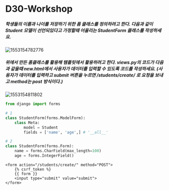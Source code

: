 # D30-Workshop

##### 학생들의 이름과 나이를 저장하기 위한 폼 클래스를 정의하려고 한다. 다음과 같이 Student 모델이 선언되있다고 가정할때 어울리는 StudentForm 클래스를 작성하세요. 



![1553154782776](C:\Users\student\AppData\Roaming\Typora\typora-user-images\1553154782776.png)



##### 위에서 만든 폼클래스를 활용해 템플릿에서 활용하려고 한다. views.py의 코드가 다음과 같을때 new.html에서 사용자가 데이터를 입력할 수 있도록 코드를 작성하세요. (사용자가 데이터를 입력하고 submit 버튼을 누르면 /students/create/ 로 요청을 보내고 method는 post 방식이다.)



![1553154811802](C:\Users\student\AppData\Roaming\Typora\typora-user-images\1553154811802.png)



```python
from django import forms

# 1
class StudentForm(forms.ModelForm):
    class Meta:
        model = Student
        fields = ['name', 'age',] # '__all__'

# 2
class StudentForm(forms.Form):
    name = forms.CharField(max_length=100)
    age = forms.IntegerField()
```

```django
<form action="/students/create/" method="POST">
    {% csrf_token %}
    {{ form }}
    <input type="submit" value="submit">
</form>
```

